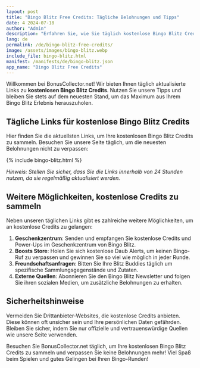 ```yaml
---
layout: post
title: "Bingo Blitz Free Credits: Tägliche Belohnungen und Tipps"
date: 4 2024-07-18
author: "Admin"
description: "Erfahren Sie, wie Sie täglich kostenlose Bingo Blitz Credits sammeln können und nutzen Sie unsere Tipps, um das Beste aus dem Spiel herauszuholen."
lang: de
permalink: /de/bingo-blitz-free-credits/
image: /assets/images/bingo-blitz.webp
include_file: bingo-blitz.html
manifest: /manifests/de/bingo-blitz.json
app_name: "Bingo Blitz Free Credits"
---
```


Willkommen bei BonusCollector.net! Wir bieten Ihnen täglich aktualisierte Links zu **kostenlosen Bingo Blitz Credits**. Nutzen Sie unsere Tipps und bleiben Sie stets auf dem neuesten Stand, um das Maximum aus Ihrem Bingo Blitz Erlebnis herauszuholen.

## Tägliche Links für kostenlose Bingo Blitz Credits

Hier finden Sie die aktuellsten Links, um Ihre kostenlosen Bingo Blitz Credits zu sammeln. Besuchen Sie unsere Seite täglich, um die neuesten Belohnungen nicht zu verpassen:

{% include bingo-blitz.html %}

*Hinweis: Stellen Sie sicher, dass Sie die Links innerhalb von 24 Stunden nutzen, da sie regelmäßig aktualisiert werden.*

## Weitere Möglichkeiten, kostenlose Credits zu sammeln

Neben unseren täglichen Links gibt es zahlreiche weitere Möglichkeiten, um an kostenlose Credits zu gelangen:

1. **Geschenkzentrum**: Senden und empfangen Sie kostenlose Credits und Power-Ups im Geschenkzentrum von Bingo Blitz.
2. **Boosts Store**: Holen Sie sich kostenlose Daub Alerts, um keinen Bingo-Ruf zu verpassen und gewinnen Sie so viel wie möglich in jeder Runde.
3. **Freundschaftsanfragen**: Bitten Sie Ihre Blitz Buddies täglich um spezifische Sammlungsgegenstände und Zutaten.
4. **Externe Quellen**: Abonnieren Sie den Bingo Blitz Newsletter und folgen Sie ihren sozialen Medien, um zusätzliche Belohnungen zu erhalten.

## Sicherheitshinweise

Vermeiden Sie Drittanbieter-Websites, die kostenlose Credits anbieten. Diese können oft unsicher sein und Ihre persönlichen Daten gefährden. Bleiben Sie sicher, indem Sie nur offizielle und vertrauenswürdige Quellen wie unsere Seite verwenden.

Besuchen Sie BonusCollector.net täglich, um Ihre kostenlosen Bingo Blitz Credits zu sammeln und verpassen Sie keine Belohnungen mehr! Viel Spaß beim Spielen und gutes Gelingen bei Ihren Bingo-Runden!